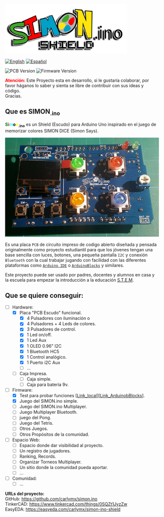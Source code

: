 <img src="imgs/logo/Web/10x/simon-logo.png" alt="logo" width="400"/>

[![](https://img.shields.io/badge/Language%3A-English-blue "English")](README.md)  [![](https://img.shields.io/badge/Language%3A-Español-red "Español")](README.es-ES.md)

![](https://img.shields.io/badge/PCB%3A-v1.0.3-green "PCB Version") ![](https://img.shields.io/badge/Firmware%3A-v0.1a-green "Firmware Version")


**<span style="color:red">Atención:</span>** Este Proyecto esta en desarrollo, si le gustaría colaborar, por favor háganos lo saber y sienta se libre de contribuir con sus ideas y código.   
Gracias.

## Que es SIMON<sub>.ino</sub>

**<span style="color:green">S</span><span style="color:red">i</span><span style="color:cyan">m</span><span style="color:black">o</span><span style="color:yellow">n</span><sub>.ino</sub>** es un Shield (Escudo) para Arduino Uno inspirado en el juego de memorizar colores SIMON DICE (Simon Says).

![PCB_Simon.ino](https://raw.githubusercontent.com/carlymx/SIMON.ino-Shield/master/imgs/photos/v1.0.2/20191205_113943.jpg)

Es una placa `PCB` de circuito impreso de codigo abierto diseñada y pensada originalmente como proyecto estudiantil para que los jóvenes tengan una base sencilla con luces, botones, una pequeña pantalla `I2C` y conexión `Bluetooth` con la cual trabajar jugando con facilidad con las diferentes plataformas como [`Arduino IDE`](https://www.arduino.cc/en/main/software) o [`ArduinoBlocks`](http://www.arduinoblocks.com/) y similares.  

Este proyecto puede ser usado por padres, docentes y alumnos en casa y la escuela para empezar la introducción a la educación [S.T.E.M](https://es.wikipedia.org/wiki/Educaci%C3%B3n_STEM).

## Que se quiere conseguir:

- [ ] Hardware:
  - [x] Placa "PCB Escudo" funcional.
    - [x] 4 Pulsadores con iluminación o
    - [x] 4 Pulsadores + 4 Leds de colores.
    - [x] 3 Pulsadores de control.
    - [x] 1 Led on/off.
    - [x] 1 Led Aux
    - [x] 1 OLED 0.96" I2C
    - [x] 1 Bluetooth HC5
    - [x] 1 Control analógico.
    - [x] 1 Puerto i2C Aux
    - [ ] ...
  - [ ] Caja Impresa.
    - [ ] Caja simple.
    - [ ] Caja para bateria 9v.
- [ ] Firmware:
  - [x] Test para probar funciones [[Link_local](https://github.com/carlymx/SIMON.ino-Shield/tree/master/codes/ArduinoBlocks/ArduinoBlocks-Test01)][[Link_ArduinobBlocks](http://www.arduinoblocks.com/web/project/159761)].
  - [x] Juego del SIMON.ino simple.
  - [ ] Juego del SIMON.ino Multiplayer.
  - [ ] Juego Multiplayer Bluetooth.
  - [ ] juego del Pong.
  - [ ] Juego del Tetris.
  - [ ] Otros Juegos.
  - [ ] Otros Propósitos de la comunidad.
- [ ] Espacio Web:
  - [ ] Espacio donde dar visibilidad al proyecto.
  - [ ] Un registro de jugadores.
  - [ ] Ranking, Records.
  - [ ] Organizar Torneos Multiplayer.
  - [ ] Un sitio donde la comunidad pueda aportar.
  - [ ] ...
- [ ] Comunidad:
  - [ ] ...

**URLs del proyecto:**   
GitHub: https://github.com/carlymx/simon.ino   
TinkerCAD:  https://www.tinkercad.com/things/0SQZt1JyzZw   
EasyEDA: https://easyeda.com/carlymx/simon-ino-shield
